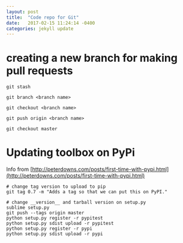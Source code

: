 ```yaml
---
layout: post
title:  "Code repo for Git"
date:   2017-02-15 11:24:14 -0400
categories: jekyll update
---
```


# creating a new branch for making pull requests

```
git stash

git branch <branch name>

git checkout <branch name>

git push origin <branch name>

git checkout master
```

# Updating toolbox on PyPi
Info from [http://peterdowns.com/posts/first-time-with-pypi.html](http://peterdowns.com/posts/first-time-with-pypi.html)

```
# change tag version to upload to pip
git tag 0.7 -m "Adds a tag so that we can put this on PyPI."

# change __version__ and tarball version on setup.py
sublime setup.py
git push --tags origin master
python setup.py register -r pypitest
python setup.py sdist upload -r pypitest
python setup.py register -r pypi
python setup.py sdist upload -r pypi
```




